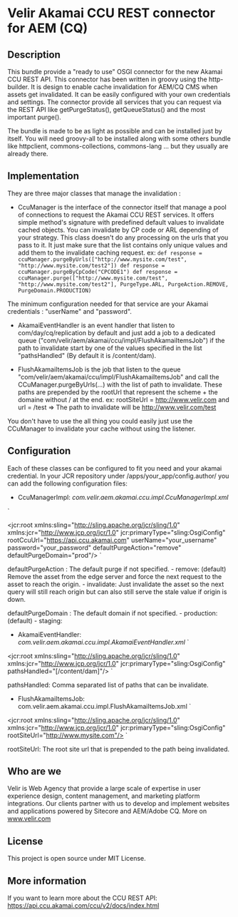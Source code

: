 # Velir Akamai CCU REST connector for AEM (CQ)

## Description

This bundle provide a "ready to use" OSGI connector for the new Akamai CCU REST API. This connector has been written in groovy using the http-builder.
It is design to enable cache invalidation for AEM/CQ CMS when assets get invalidated. It can be easily configured with your own credentials
and settings. The connector provide all services that you can request via the REST API like getPurgeStatus(), getQueueStatus() and the most important purge().

The bundle is made to be as light as possible and can be installed just by itself. You will need groovy-all to be installed along with some others bundle like
httpclient, commons-collections, commons-lang ... but they usually are already there.

## Implementation

They are three major classes that manage the invalidation :

- CcuManager is the interface of the connector itself that manage a pool of connections to request the Akamai CCU REST services. It offers simple method's signature with predefined default values
to invalidate cached objects. You can invalidate by CP code or ARL depending of your strategy. This class doesn't do any processing on the urls that you pass to it. It just make
sure that the list contains only unique values and add them to the invalidate caching request.
ex:
`
def response = ccuManager.purgeByUrls(["http://www.mysite.com/test", "http://www.mysite.com/test2"])
def response = ccuManager.purgeByCpCode("CPCODE1")
def response = ccuManager.purge(["http://www.mysite.com/test", "http://www.mysite.com/test2"], PurgeType.ARL, PurgeAction.REMOVE, PurgeDomain.PRODUCTION)
`

The minimum configuration needed for that service are your Akamai credentials : "userName" and "password".

- AkamaiEventHandler is an event handler that listen to com/day/cq/replication by default and just add a job to a dedicated queue ("com/velir/aem/akamai/ccu/impl/FlushAkamaiItemsJob")
if the path to invalidate start by one of the values specified in the list "pathsHandled" (By default it is /content/dam).

- FlushAkamaiItemsJob is the job that listen to the queue "com/velir/aem/akamai/ccu/impl/FlushAkamaiItemsJob" and call the CCuManager.purgeByUrls(...) with the list of path to
invalidate. These paths are prepended by the rootUrl that represent the scheme + the domaine without / at the end.
ex: rootSiteUrl = http://www.velir.com and url = /test => The path to invalidate will be http://www.velir.com/test

You don't have to use the all thing you could easily just use the CCuManager to invalidate your cache without using the listener.

## Configuration

Each of these classes can be configured to fit you need and your akamai credential. In your JCR repository under /apps/your_app/config.author/ you can add the following configuration files:

- CcuManagerImpl: *com.velir.aem.akamai.ccu.impl.CcuManagerImpl.xml*

`
<?xml version="1.0" encoding="UTF-8"?>
<jcr:root xmlns:sling="http://sling.apache.org/jcr/sling/1.0" xmlns:jcr="http://www.jcp.org/jcr/1.0"
		  jcr:primaryType="sling:OsgiConfig"
		  rootCcuUrl="https://api.ccu.akamai.com"
	      userName="your_username"
		  password="your_password"
		  defaultPurgeAction="remove"
		  defaultPurgeDomain="prod"/>
</code>
`

defaultPurgeAction : The default purge if not specified.
    - remove: (default) Remove the asset from the edge server and force the next request to the asset to reach the origin.
    - invalidate: Just invalidate the asset so the next query will still reach origin but can also still serve the stale value if origin is down.

defaultPurgeDomain : The default domain if not specified.
    - production: (default)
    - staging:

- AkamaiEventHandler: *com.velir.aem.akamai.ccu.impl.AkamaiEventHandler.xml*
`
<?xml version="1.0" encoding="UTF-8"?>
<jcr:root xmlns:sling="http://sling.apache.org/jcr/sling/1.0" xmlns:jcr="http://www.jcp.org/jcr/1.0"
		  jcr:primaryType="sling:OsgiConfig"
		  pathsHandled="[/content/dam]"/>
</code>
`

pathsHandled: Comma separated list of paths that can be invalidate.

- FlushAkamaiItemsJob: com.velir.aem.akamai.ccu.impl.FlushAkamaiItemsJob.xml
`
<?xml version="1.0" encoding="UTF-8"?>
<jcr:root xmlns:sling="http://sling.apache.org/jcr/sling/1.0" xmlns:jcr="http://www.jcp.org/jcr/1.0"
		  jcr:primaryType="sling:OsgiConfig"
		  rootSiteUrl="http://www.mysite.com"/>
`

rootSiteUrl: The root site url that is prepended to the path being invalidated.

## Who are we

Velir is Web Agency that provide a large scale of expertise in user experience design, content management, and marketing platform integrations. Our clients partner with us
to develop and implement websites and applications powered by Sitecore and AEM/Adobe CQ. More on www.velir.com

## License

This project is open source under MIT License.

## More information

If you want to learn more about the CCU REST API: https://api.ccu.akamai.com/ccu/v2/docs/index.html
